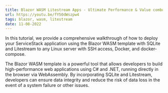 ```yaml
---
title: Blazor WASM Litestream Apps - Ultimate Performance & Value combo
url: https://youtu.be/fY50dWszpw4
tags: blazor, wasm, litestream
date: 11-08-2022
---
```


In this tutorial, we provide a comprehensive walkthrough of how to deploy your ServiceStack application using the 
Blazor WASM template with SQLite and Litestream to any Linux server with SSH access, Docker, and docker-compose. 

The Blazor WASM template is a powerful tool that allows developers to build high-performance web applications 
using C# and .NET, running directly in the browser via WebAssembly. By incorporating SQLite and Litestream, 
developers can ensure data integrity and reduce the risk of data loss in the event of a system failure or other issues.
